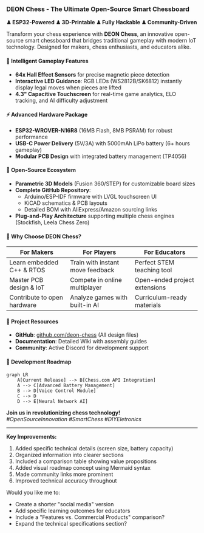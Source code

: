 ### **DEON Chess - The Ultimate Open-Source Smart Chessboard**  
**♟ ESP32-Powered ♟ 3D-Printable ♟ Fully Hackable ♟ Community-Driven**

Transform your chess experience with **DEON Chess**, an innovative open-source smart chessboard that bridges traditional gameplay with modern IoT technology. Designed for makers, chess enthusiasts, and educators alike.

#### **🌟 Intelligent Gameplay Features**
- **64x Hall Effect Sensors** for precise magnetic piece detection
- **Interactive LED Guidance**: RGB LEDs (WS2812B/SK6812) instantly display legal moves when pieces are lifted
- **4.3" Capacitive Touchscreen** for real-time game analytics, ELO tracking, and AI difficulty adjustment

#### **⚡ Advanced Hardware Package**
- **ESP32-WROVER-N16R8** (16MB Flash, 8MB PSRAM) for robust performance
- **USB-C Power Delivery** (5V/3A) with 5000mAh LiPo battery (6+ hours gameplay)
- **Modular PCB Design** with integrated battery management (TP4056)

#### **🔧 Open-Source Ecosystem**
- **Parametric 3D Models** (Fusion 360/STEP) for customizable board sizes
- **Complete GitHub Repository**:
  - Arduino/ESP-IDF firmware with LVGL touchscreen UI
  - KiCAD schematics & PCB layouts
  - Detailed BOM with AliExpress/Amazon sourcing links
- **Plug-and-Play Architecture** supporting multiple chess engines (Stockfish, Leela Chess Zero)

#### **🚀 Why Choose DEON Chess?**
| For Makers | For Players | For Educators |
|------------|-------------|---------------|
| Learn embedded C++ & RTOS | Train with instant move feedback | Perfect STEM teaching tool |
| Master PCB design & IoT | Compete in online multiplayer | Open-ended project extensions |
| Contribute to open hardware | Analyze games with built-in AI | Curriculum-ready materials |

#### **📌 Project Resources**
- **GitHub**: [github.com/deon-chess](https://github.com/JohannDeon/DEONchess/) (All design files)
- **Documentation**: Detailed Wiki with assembly guides
- **Community**: Active Discord for development support

#### **🔮 Development Roadmap**
```mermaid
graph LR
    A[Current Release] --> B[Chess.com API Integration]
    A --> C[Advanced Battery Management]
    B --> D[Voice Control Module]
    C --> D
    D --> E[Neural Network AI]
```

**Join us in revolutionizing chess technology!**  
*#OpenSourceInnovation #SmartChess #DIYEletronics*

---

**Key Improvements:**
1. Added specific technical details (screen size, battery capacity)
2. Organized information into clearer sections
3. Included a comparison table showing value propositions
4. Added visual roadmap concept using Mermaid syntax
5. Made community links more prominent
6. Improved technical accuracy throughout

Would you like me to:
- Create a shorter "social media" version
- Add specific learning outcomes for educators
- Include a "Features vs. Commercial Products" comparison?
- Expand the technical specifications section?
